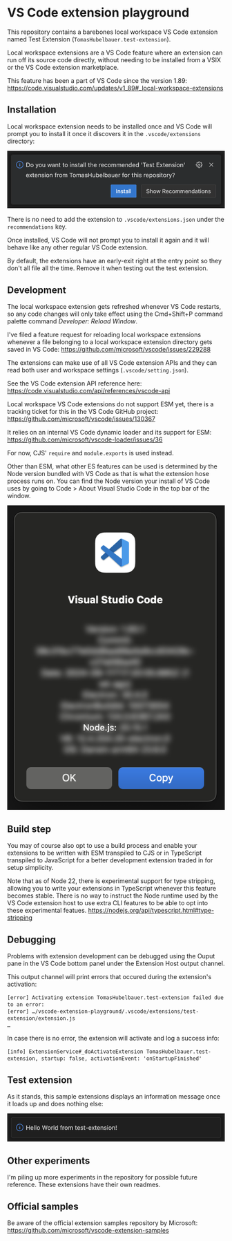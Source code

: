 # VS Code extension playground

This repository contains a barebones local workspace VS Code extension named
Test Extension (`TomasHubelbauer.test-extension`).

Local workspace extensions are a VS Code feature where an extension can run off
its source code directly, without needing to be installed from a VSIX or the
VS Code extension marketplace.

This feature has been a part of VS Code since the version 1.89:
https://code.visualstudio.com/updates/v1_89#_local-workspace-extensions

## Installation

Local workspace extension needs to be installed once and VS Code will prompt you
to install it once it discovers it in the `.vscode/extensions` directory:

![](images/install-prompt.png)

There is no need to add the extension to `.vscode/extensions.json` under the
`recommendations` key.

Once installed, VS Code will not prompt you to install it again and it will
behave like any other regular VS Code extension.

By default, the extensions have an early-exit right at the entry point so they
don't all file all the time.
Remove it when testing out the test extension.

## Development

The local workspace extension gets refreshed whenever VS Code restarts, so any
code changes will only take effect using the Cmd+Shift+P command palette command
*Developer: Reload Window*.

I've filed a feature request for reloading local workspace extensions whenever a
file belonging to a local workspace extension directory gets saved in VS Code:
https://github.com/microsoft/vscode/issues/229288

The extensions can make use of all VS Code extension APIs and they can read
both user and workspace settings (`.vscode/setting.json`).

See the VS Code extension API reference here:
https://code.visualstudio.com/api/references/vscode-api

Local workspace VS Code extensions do not support ESM yet, there is a tracking
ticket for this in the VS Code GitHub project:
https://github.com/microsoft/vscode/issues/130367

It relies on an internal VS Code dynamic loader and its support for ESM:
https://github.com/microsoft/vscode-loader/issues/36

For now, CJS' `require` and `module.exports` is used instead.

Other than ESM, what other ES features can be used is determined by the Node
version bundled with VS Code as that is what the extension hose process runs on.
You can find the Node version your install of VS Code uses by going to Code >
About Visual Studio Code in the top bar of the window.

![](images/node-version.png)

## Build step

You may of course also opt to use a build process and enable your extensions to
be written with ESM transpiled to CJS or in TypeScript transpiled to JavaScript
for a better development extension traded in for setup simplicity.

Note that as of Node 22, there is experimental support for type stripping,
allowing you to write your extensions in TypeScript whenever this feature
becomes stable.
There is no way to instruct the Node runtime used by the VS Code extension host
to use extra CLI features to be able to opt into these experimental featues.
https://nodejs.org/api/typescript.html#type-stripping

## Debugging

Problems with extension development can be debugged using the Ouput pane in the
VS Code bottom panel under the Extension Host output channel.

This output channel will print errors that occured during the extension's
activation:

```
[error] Activating extension TomasHubelbauer.test-extension failed due to an error:
[error] …/vscode-extension-playground/.vscode/extensions/test-extension/extension.js
…
```

In case there is no error, the extension will activate and log a success info:

```
[info] ExtensionService#_doActivateExtension TomasHubelbauer.test-extension, startup: false, activationEvent: 'onStartupFinished'
```

## Test extension

As it stands, this sample extensions displays an information message once it
loads up and does nothing else:

![](images/info-message.png)

## Other experiments

I'm piling up more experiments in the repository for possible future reference.
These extensions have their own readmes.

## Official samples

Be aware of the official extension samples repository by Microsoft:
https://github.com/microsoft/vscode-extension-samples
